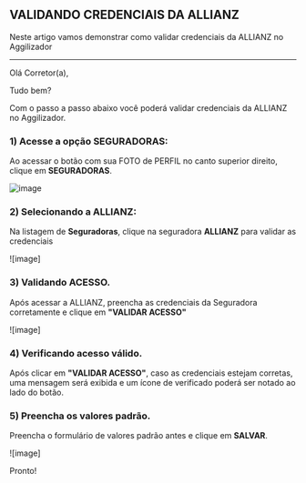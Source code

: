 ## VALIDANDO CREDENCIAIS DA ALLIANZ
Neste artigo vamos demonstrar como validar credenciais da ALLIANZ no Aggilizador

---

Olá Corretor(a),

Tudo bem?

Com o passo a passo abaixo você poderá validar credenciais da ALLIANZ no Aggilizador.

### 1) Acesse a opção SEGURADORAS:

Ao acessar o botão com sua FOTO de PERFIL no canto superior direito, clique em **SEGURADORAS**.

![image](https://conversu-partner-assets.s3.sa-east-1.amazonaws.com/agger/wiki/seguradoras/validando-credenciais/c220eb72-5169-48ab-b4df-330f11a099aa.png)

### 2) Selecionando a ALLIANZ:

Na listagem de **Seguradoras**, clique na seguradora **ALLIANZ** para validar as credenciais

![image]

### 3) Validando ACESSO.

Após acessar a ALLIANZ, preencha as credenciais da Seguradora corretamente e clique em **"VALIDAR ACESSO"**

![image]

### 4) Verificando acesso válido.

Após clicar em **"VALIDAR ACESSO"**, caso as credenciais estejam corretas, uma mensagem será exibida e um ícone de verificado poderá ser notado ao lado do botão.

### 5) Preencha os valores padrão.

Preencha o formulário de valores padrão antes e clique em **SALVAR**.

![image]

Pronto!
